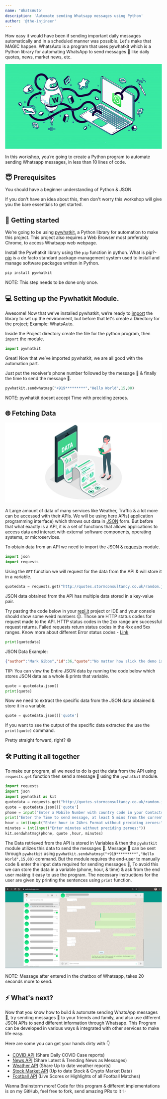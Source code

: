 ```yaml
---
name: 'WhatsAuto'
description: 'Automate sending Whatsapp messages using Python'
author: '@the-injineer'
---
```

How easy it would have been if sending important daily messages automatically and in a scheduled manner was possible. Let's make that MAGIC happen.
WhatsAuto is a program that uses pywhatkit which is a Python library for automating WhatsApp to send messages 💬 like daily quotes, news, market news, etc. 

![](img/banner.png)

In this workshop, you’re going to create a Python program to automate sending Whatsapp messages, in less than 10 lines of code.

## 😇 Prerequisites

You should have a beginner understanding of Python & JSON.

If you don't have an idea about this, then don't worry this workshop will give you the bare essentials to get started.

## 🚀 Getting started

We’re going to be using [pywhatkit](https://pypi.org/project/pywhatkit/), a Python library for automation to make this project. This project also requires a Web Browser most preferably Chrome, to access Whatsapp web webpage.

Install the Pywhatkit library using the `pip` function in python.
What is pip?-[pip](https://docs.python.org/3/installing/index.html) is a de facto standard package-management system used to install and manage software packages written in Python.

```py
pip install pywhatkit
```
NOTE: This step needs to be done only once.

## 💻 Setting up the Pywhatkit Module.

Awesome! Now that we’ve installed pywhatkit, we’re ready to [import](https://docs.python.org/3/reference/import.html
) the library to set up the environment, but before that let's create a Directory for the project; Example: WhatsAuto.

Inside the Project directory create the file for the python program, then `import` the module.

```py
import pywhatkit
```

Great! Now that we’ve imported pywhatkit, we are all good with the automation part.

Just put the receiver's phone number followed by the message 💬 & finally the time to send the message 💬.

```py
pywhatkit.sendwhatmsg("+919*********","Hello World",15,00)

```
NOTE: pywhatkit doesnt accept Time with preciding zeroes.

## 🌐 Fetching Data

![](img/banner1.png)

A Large amount of data of many services like Weather, Traffic & a lot more can be accessed with their APIs. We will be using here APIs( application programming interface) which throws out data in [JSON](https://www.json.org/json-en.html) form. But before that what exactly is a API, it is a set of functions that allows applications to access data and interact with external software components, operating systems, or microservices.

To obtain data from an API we need to import the JSON & [requests](https://requests.readthedocs.io/en/master/api/) module.

```py
import json
import requests

```
Using the `GET` function we will request for the data from the API & will store it in a variable.

```py
quotedata = requests.get("http://quotes.stormconsultancy.co.uk/random.json")

```
JSON data obtained from the API has multiple data stored in a key-value pair.

Try pasting the code below in your [repl.it](https://repl.it) project or IDE and your console should show some weird numbers 😛.
Those are HTTP status codes for request made to the API. HTTP status codes in the 2xx range are successful request returns. Failed requests return status codes in the 4xx and 5xx ranges. Know more about different Error status codes - [Link](https://cloud.google.com/storage/docs/json_api/v1/status-codes#errorformat)

```py
print(quotedata)
```

JSON Data Example:

```json
{"author":"Mark Gibbs","id":36,"quote":"No matter how slick the demo is in rehearsal, when you do it in front of a live audience, the probability of a flawless presentation is inversely proportional to the number of people watching, raised to the power of the amount of money involved.","permalink":"http://quotes.stormconsultancy.co.uk/quotes/36"}
```
TIP: You can view the Entire JSON data by running the code below which stores JSON data as a whole & prints that variable.

```py
quote = quotedata.json()
print(quote)
```

Now we need to extract the specific data from the JSON data obtained & store it in a variable.

```py
quote = quotedata.json()['quote']
```
If you want to see the output of the specific data extracted the use the `print(quote)` command.

Pretty straight forward, right? 😄

## 🛠️ Putting it all together

To make our program, all we need to do is get the data from the API using `requests.get` function then send a message 💬 using the `pywhatkit` module.

```py
import requests
import json
import pywhatkit as kit
quotedata = requests.get("http://quotes.stormconsultancy.co.uk/random.json")
quote = quotedata.json()['quote']
phone = input("Enter a Mobile Number with country code in your Contacts to send a quote:")
print("Enter the Time to send message, at least 5 mins from the current time")
hour = int(input("Enter hour in 24hrs Format without preciding zeroes:"))
minutes = int(input("Enter minutes without preciding zeroes:"))
kit.sendwhatmsg(phone, quote ,hour, minutes)
```

The Data retrieved from the API is stored in Variables & then the `pywhatkit` module utilizes this data to send the messages 💬. 
Message 💬 can be sent through `pywhatkit` using `pywhatkit.sendwhatmsg("+919*********","Hello World",15,00)` command. But the module requires the end-user to manually code & enter the input data required for sending messages 💬, To avoid this we can store the data in a variable (phone, hour, & time) & ask from the end user making it easy to use the program. The necessary instructions for the user are given by printing the sentences using `print` function.

![](img/banner4.png)

NOTE: Message after entered in the chatbox of Whatsapp, takes 20 seconds more to send.

## ⚡ What's next?

Now that you know how to build & automate sending WhatsApp messages 💬, try sending messages 💬 to your friends and family, and also use different JSON APIs to send different information through Whatsapp. This Program can be developed in various ways & integrated with other services to make life easy. 

Here are some you can get your hands dirty with 👇

- [COVID API](https://covid19api.com/) (Share Daily COVID Case reports)
- [News API](https://newsapi.org/) (Share Latest & Trending News as Messages)
- [Weather API](https://openweathermap.org/api) (Share Up to date weather reports)
- [Stock Market API](https://finnhub.io/) (Up to date Stock & Crypto Market Data)
- [Football API](https://www.api-football.com/) (Live Scores or Highlights of all Football Matches)

Wanna Brainstorm more! Code for this program & different implementations is on my GitHub, feel free to fork, send amazing PRs to it ✨
